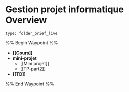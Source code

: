 # Gestion projet informatique Overview
 
```ccard
type: folder_brief_live
```
 
%% Begin Waypoint %%
- **[[Cours]]**
- **mini-projet**
	- [[Mini projet]]
	- [[TP-part2]]
- **[[TD]]**

%% End Waypoint %%